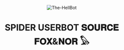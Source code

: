 <p align="center">
  <img src="https://graph.org/file/cb20d47765beed1677341.jpg" alt="The-HellBot">
</p>
<h1 align="center">
  <b> SPIDER USERBOT  𝐒𝐎𝐔𝐑𝐂𝐄 𝐅𝐎𝐗&𝐍𝐎𝐑 𓅃</b>
</h1>
